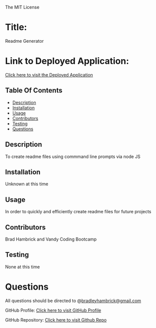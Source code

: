 
The MIT License

# Title: 
Readme Generator

# Link to Deployed Application: 
[Click here to visit the Deployed Application](https://brad-hambrick.github.io/Brad-s-Backcountry-Guide-Service/)

## Table Of Contents
* [Description](#description)
* [Installation](#installation)
* [Usage](#usage)
* [Contributors](#contributors)
* [Testing](#testing)
* [Questions](#questions)
    
## Description
To create readme files using commmand line prompts via node JS

## Installation
Unknown at this time

## Usage
In order to quickly and efficiently create readme files for future projects

## Contributors
Brad Hambrick and Vandy Coding Bootcamp

## Testing
None at this time

# Questions
All questions should be directed to @bradleyhambrick@gmail.com

GitHub Profile: [Click here to visit GitHub Profile](https://github.com/Brad-Hambrick)

GitHub Repository: [Click here to visit Github Repo](https://github.com/Brad-Hambrick/readme_generator_nodejs)

    